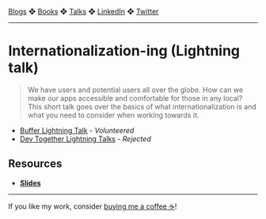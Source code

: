 [Blogs](../blogs.md) ❖ [Books](../books.md) ❖ [Talks](../talks.md) ❖ [LinkedIn](https://www.linkedin.com/in/victoriagonda/) ❖ [Twitter](https://twitter.com/TTGonda)

---

# Internationalization-ing (Lightning talk)

> We have users and potential users all over the globe. How can we make our apps accessible and comfortable for those in any local? This short talk goes over the basics of what internationalization is and what you need to consider when working towards it.

-   [Buffer Lightning Talk](https://buffer.com/) - _Volunteered_
-   [Dev Together Lightning Talks](https://devtogether.co/) - _Rejected_

## Resources

-   **[Slides](https://speakerdeck.com/vgonda/internationalizationing)**

---

If you like my work, consider [buying me a coffee ☕](https://www.buymeacoffee.com/96JjLEW)!
